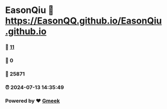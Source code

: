 # EasonQiu :link: https://EasonQQ.github.io/EasonQiu.github.io 
### :page_facing_up: [11](https://EasonQQ.github.io/EasonQiu.github.io/tag.html) 
### :speech_balloon: 0 
### :hibiscus: 25871 
### :alarm_clock: 2024-07-13 14:35:49 
### Powered by :heart: [Gmeek](https://github.com/Meekdai/Gmeek)
